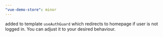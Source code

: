 ```yaml
---
"vue-demo-store": minor
---
```


added to template `useAuthGuard` which redirects to homepage if user is not logged in. You can adjust it to your desired behaviour.
